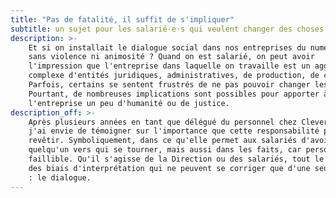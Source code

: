 ```yaml
---
title: "Pas de fatalité, il suffit de s'impliquer"
subtitle: un sujet pour les salarié·e·s qui veulent changer des choses
description: >-
    Et si on installait le dialogue social dans nos entreprises du numérique,
    sans violence ni animosité ? Quand on est salarié, on peut avoir
    l'impression que l'entreprise dans laquelle on travaille est un agglomérat
    complexe d'entités juridiques, administratives, de production, de contrôle…
    Parfois, certains se sentent frustrés de ne pas pouvoir changer les choses.
    Pourtant, de nombreuses implications sont possibles pour apporter à
    l'entreprise un peu d'humanité ou de justice.
description_off: >-
    Après plusieurs années en tant que délégué du personnel chez Clever Age,
    j'ai envie de témoigner sur l'importance que cette responsabilité peut
    revêtir. Symboliquement, dans ce qu'elle permet aux salariés d'avoir
    quelqu'un vers qui se tourner, mais aussi dans les faits, car personne n'est
    faillible. Qu'il s'agisse de la Direction ou des salariés, tout le monde a
    des biais d'interprétation qui ne peuvent se corriger que d'une seule façon
    : le dialogue.
---
```


<!-- @format -->
